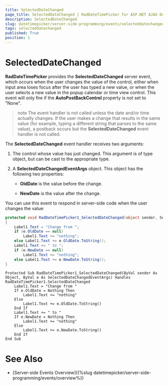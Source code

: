 ```yaml
---
title: SelectedDateChanged
page_title: SelectedDateChanged | RadDateTimePicker for ASP.NET AJAX Documentation
description: SelectedDateChanged
slug: datetimepicker/server-side-programming/events/selecteddatechanged
tags: selecteddatechanged
published: True
position: 1
---
```


# SelectedDateChanged



**RadDateTimePicker** provides the **SelectedDateChanged** server event, which occurs when the user changes the value of the control, either when input area loses focus after the user has typed a new value, or when the user selects a new value in the popup calendar or time view control. This event will only fire if the **AutoPostBackControl** property is not set to "None".

>note 
The event handler is not called unless the date and/or time actually changes. If the user makes a change that results in the same value (for example, typing a different string that parses to the same value), a postback occurs but the **SelectedDateChanged** event handler is not called.
>


The **SelectedDateChanged** event handler receives two arguments:

1. The control whose value has just changed. This argument is of type object, but can be cast to the appropriate type.

2. A **SelectedDateChangedEventArgs** object. This object has the following two properties:

	* **OldDate** is the value before the change.

	* **NewDate** is the value after the change.

You can use this event to respond in server-side code when the user changes the value:



````C#
protected void RadDateTimePicker1_SelectedDateChanged(object sender, SelectedDateChangedEventArgs e)
{
    Label1.Text = "Change from ";
    if (e.OldDate == null)
        Label1.Text += "nothing";
    else Label1.Text += e.OldDate.ToString();
    Label1.Text += " to ";
    if (e.NewDate == null)
        Label1.Text += "nothing";
    else Label1.Text += e.NewDate.ToString();
}		
````
````VB.NET
Protected Sub RadDateTimePicker1_SelectedDateChanged(ByVal sender As Object, ByVal e As SelectedDateChangedEventArgs) Handles RadDateTimePicker1.SelectedDateChanged
    Label1.Text = "Change from "
    If e.OldDate = Nothing Then
        Label1.Text += "nothing"
    Else
        Label1.Text += e.OldDate.ToString()
    End If
    Label1.Text += " to "
    If e.NewDate = Nothing Then
        Label1.Text += "nothing"
    Else
        Label1.Text += e.NewDate.ToString()
    End If
End Sub
````


# See Also

 * [Server-side Events Overview]({%slug datetimepicker/server-side-programming/events/overview%})


